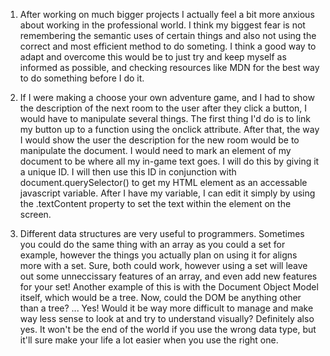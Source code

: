 1. After working on much bigger projects I actually feel a bit more anxious about working 
in the professional world. I think my biggest fear is not remembering the semantic uses of 
certain things and also not using the correct and most efficient method to do someting. I 
think a good way to adapt and overcome this would be to just try and keep myself as informed as 
possible, and checking resources like MDN for the best way to do something before I do it.

2. If I were making a choose your own adventure game, and I had to show the description of the next 
room to the user after they click a button, I would have to manipulate several things. The first thing 
I'd do is to link my button up to a function using the onclick attribute. After that, the way I would 
show the user the description for the new room would be to manipulate the document. I would need to 
mark an element of my document to be where all my in-game text goes. I will do this by giving it a 
unique ID. I will then use this ID in conjunction with document.querySelector() to get my HTML element
as an accessable javascript variable. After I have my variable, I can edit it simply by using the 
.textContent property to set the text within the element on the screen.

3. Different data structures are very useful to programmers. Sometimes you could do the same thing with 
an array as you could a set for example, however the things you actually plan on using it for aligns more 
with a set. Sure, both could work, however using a set will leave out some unneccissary features of an array, 
and even add new features for your set! Another example of this is with the Document Object Model itself, which 
would be a tree. Now, could the DOM be anything other than a tree? ... Yes! Would it be way more difficult to 
manage and make way less sense to look at and try to understand visually? Definitely also yes. It won't be the 
end of the world if you use the wrong data type, but it'll sure make your life a lot easier when you use the right 
one.
